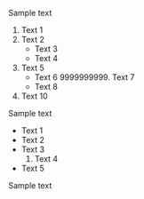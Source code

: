 Sample text

1. Text 1
2. Text 2
	* Text 3
	* Text 4
3. Text 5
	* Text 6
		9999999999. Text 7
	* Text 8
4. Text 10

Sample text

- Text 1
- Text 2
- Text 3
	1. Text 4
- Text 5

Sample text
